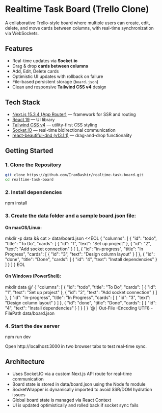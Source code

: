 # Realtime Task Board (Trello Clone)

A collaborative Trello-style board where multiple users can create, edit, delete, and move cards between columns, with real-time synchronization via WebSockets.


## Features

-  Real-time updates via **Socket.io**
-  Drag & drop **cards between columns**
-  Add, Edit, Delete cards
-  Optimistic UI updates with rollback on failure
-  File-based persistent storage (`board.json`)
-  Clean and responsive **Tailwind CSS v4** design


## Tech Stack


- [Next.js 15.3.4 (App Router)](https://nextjs.org/) — framework for SSR and routing
- [React 19](https://react.dev/) — UI library
- [Tailwind CSS v4](https://tailwindcss.com/) — utility-first CSS styling
- [Socket.IO](https://socket.io/) — real-time bidirectional communication
- [react-beautiful-dnd (v13.1.1)](https://github.com/atlassian/react-beautiful-dnd) — drag-and-drop functionality


## Getting Started

### 1. Clone the Repository

```bash
git clone https://github.com/IramBashir/realtime-task-board.git
cd realtime-task-board
```
### 2. Install dependencies

npm install


### 3. Create the data folder and a sample board.json file:
#### On macOS/Linux:

mkdir -p data && cat > data/board.json <<EOL
{
  "columns": [
    {
      "id": "todo",
      "title": "To Do",
      "cards": [
        { "id": "1", "text": "Set up project" },
        { "id": "2", "text": "Add socket connection" }
      ]
    },
    {
      "id": "in-progress",
      "title": "In Progress",
      "cards": [
        { "id": "3", "text": "Design column layout" }
      ]
    },
    {
      "id": "done",
      "title": "Done",
      "cards": [
        { "id": "4", "text": "Install dependencies" }
      ]
    }
  ]
}
EOL

#### On Windows (PowerShell):

mkdir data
@'
{
  "columns": [
    {
      "id": "todo",
      "title": "To Do",
      "cards": [
        { "id": "1", "text": "Set up project" },
        { "id": "2", "text": "Add socket connection" }
      ]
    },
    {
      "id": "in-progress",
      "title": "In Progress",
      "cards": [
        { "id": "3", "text": "Design column layout" }
      ]
    },
    {
      "id": "done",
      "title": "Done",
      "cards": [
        { "id": "4", "text": "Install dependencies" }
      ]
    }
  ]
}
'@ | Out-File -Encoding UTF8 -FilePath data/board.json


### 4. Start the dev server

npm run dev

Open http://localhost:3000 in two browser tabs to test real-time sync.


## Architecture

- Uses Socket.IO via a custom Next.js API route for real-time communication
- Board state is stored in data/board.json using the Node fs module
- SocketWrapper is dynamically imported to avoid SSR/DOM hydration issues
- Global board state is managed via React Context
- UI is updated optimistically and rolled back if socket sync fails